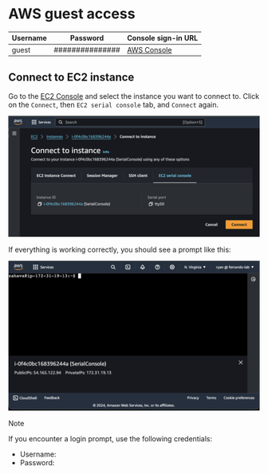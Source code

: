 # AWS guest access

| Username | Password | Console sign-in URL |
|-----------|----------|----------------------|
| guest     | ############### | [AWS Console](https://ferrando-lab.signin.aws.amazon.com/console) |

## Connect to EC2 instance

Go to the [EC2 Console](https://us-east-1.console.aws.amazon.com/ec2/home?region=us-east-1#Instances:instanceState=running)
and select the instance you want to connect to.  Click on the `Connect`,
then `EC2 serial console` tab, and `Connect` again.

![EC2 serial console](/images/ec2-serial-console.png)

If everything is working correctly, you should see a prompt like this:

![EC2 serial console login](/images/ec2-console-prompt.png)

> [!NOTE]
> If you encounter a login prompt, use the following credentials:
>
> - Username: <yourfirstname>
> - Password: <same as the AWS guest password>

